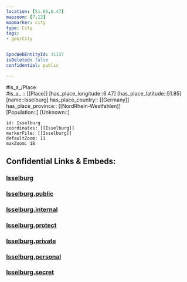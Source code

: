 ```yaml
---
location: [51.85,6.47] 
mapzoom: [7,12] 
mapmarker: city 
type: City
tags:
- geo/City


SpocWebEntityId: 31137
isDeleted: false
confidential: public

---
```

#is_a_/Place  
#is_a_ :: [[Place]] 
[has_place_longitude::6.47] 
[has_place_latitude::51.85] 
[name::Isselburg] 
has_place_country:: [[Germany]]  
has_place_province:: [[NordRhein-Westfahlen]]  
[Population::] 
[Unknown::] 


```leaflet
id: Isselburg
coordinates: [[Isselburg]] 
markerFile: [[Isselburg]] 
defaultZoom: 11 
maxZoom: 18
```


## Confidential Links & Embeds: 

### [Isselburg](/_Standards/Earth/Continent/Europe/Europe~Central/Germany/Germany~West/Nordrhein-Westfalen/counties~NW/Borken/cities~Borken/Isselburg.md) 

### [Isselburg.public](/_public/Earth/Continent/Europe/Europe~Central/Germany/Germany~West/Nordrhein-Westfalen/counties~NW/Borken/cities~Borken/Isselburg.public.md) 

### [Isselburg.internal](/_internal/Earth/Continent/Europe/Europe~Central/Germany/Germany~West/Nordrhein-Westfalen/counties~NW/Borken/cities~Borken/Isselburg.internal.md) 

### [Isselburg.protect](/_protect/Earth/Continent/Europe/Europe~Central/Germany/Germany~West/Nordrhein-Westfalen/counties~NW/Borken/cities~Borken/Isselburg.protect.md) 

### [Isselburg.private](/_private/Earth/Continent/Europe/Europe~Central/Germany/Germany~West/Nordrhein-Westfalen/counties~NW/Borken/cities~Borken/Isselburg.private.md) 

### [Isselburg.personal](/_personal/Earth/Continent/Europe/Europe~Central/Germany/Germany~West/Nordrhein-Westfalen/counties~NW/Borken/cities~Borken/Isselburg.personal.md) 

### [Isselburg.secret](/_secret/Earth/Continent/Europe/Europe~Central/Germany/Germany~West/Nordrhein-Westfalen/counties~NW/Borken/cities~Borken/Isselburg.secret.md)

